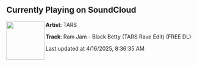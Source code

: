 ## Currently Playing on SoundCloud

[<img align="left" width="100" src="https://i1.sndcdn.com/artworks-LyhTNltPYGF8FvFs-rYUvzA-t500x500.jpg">](https://soundcloud.com/tars_music/ram-jam-black-betty-tars-rave-edit)

**Artist**: TARS 

**Track**: Ram Jam - Black Betty (TARS Rave Edit) (FREE DL)

Last updated at 4/16/2025, 8:36:35 AM
